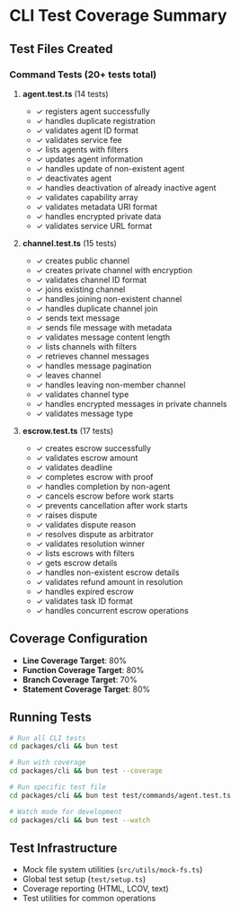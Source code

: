 # CLI Test Coverage Summary

## Test Files Created

### Command Tests (20+ tests total)

1. **agent.test.ts** (14 tests)
   - ✓ registers agent successfully
   - ✓ handles duplicate registration
   - ✓ validates agent ID format
   - ✓ validates service fee
   - ✓ lists agents with filters
   - ✓ updates agent information
   - ✓ handles update of non-existent agent
   - ✓ deactivates agent
   - ✓ handles deactivation of already inactive agent
   - ✓ validates capability array
   - ✓ validates metadata URI format
   - ✓ handles encrypted private data
   - ✓ validates service URL format

2. **channel.test.ts** (15 tests)
   - ✓ creates public channel
   - ✓ creates private channel with encryption
   - ✓ validates channel ID format
   - ✓ joins existing channel
   - ✓ handles joining non-existent channel
   - ✓ handles duplicate channel join
   - ✓ sends text message
   - ✓ sends file message with metadata
   - ✓ validates message content length
   - ✓ lists channels with filters
   - ✓ retrieves channel messages
   - ✓ handles message pagination
   - ✓ leaves channel
   - ✓ handles leaving non-member channel
   - ✓ validates channel type
   - ✓ handles encrypted messages in private channels
   - ✓ validates message type

3. **escrow.test.ts** (17 tests)
   - ✓ creates escrow successfully
   - ✓ validates escrow amount
   - ✓ validates deadline
   - ✓ completes escrow with proof
   - ✓ handles completion by non-agent
   - ✓ cancels escrow before work starts
   - ✓ prevents cancellation after work starts
   - ✓ raises dispute
   - ✓ validates dispute reason
   - ✓ resolves dispute as arbitrator
   - ✓ validates resolution winner
   - ✓ lists escrows with filters
   - ✓ gets escrow details
   - ✓ handles non-existent escrow details
   - ✓ validates refund amount in resolution
   - ✓ handles expired escrow
   - ✓ validates task ID format
   - ✓ handles concurrent escrow operations

## Coverage Configuration

- **Line Coverage Target**: 80%
- **Function Coverage Target**: 80%
- **Branch Coverage Target**: 70%
- **Statement Coverage Target**: 80%

## Running Tests

```bash
# Run all CLI tests
cd packages/cli && bun test

# Run with coverage
cd packages/cli && bun test --coverage

# Run specific test file
cd packages/cli && bun test test/commands/agent.test.ts

# Watch mode for development
cd packages/cli && bun test --watch
```

## Test Infrastructure

- Mock file system utilities (`src/utils/mock-fs.ts`)
- Global test setup (`test/setup.ts`)
- Coverage reporting (HTML, LCOV, text)
- Test utilities for common operations

